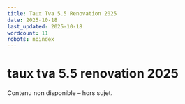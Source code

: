 ```yaml
---
title: Taux Tva 5.5 Renovation 2025
date: 2025-10-18
last_updated: 2025-10-18
wordcount: 11
robots: noindex
---
```


# taux tva 5.5 renovation 2025

Contenu non disponible – hors sujet.